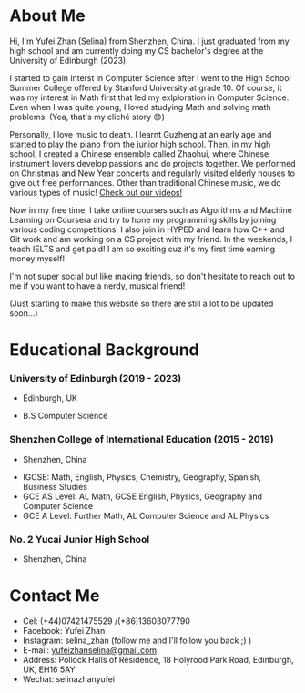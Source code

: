 # About Me

Hi, I'm Yufei Zhan (Selina) from Shenzhen, China. I just graduated from my high school and am currently doing my CS bachelor's degree at the University of Edinburgh (2023).

I started to gain interst in Computer Science after I went to the High School Summer College offered by Stanford University at grade 10. Of course, it was my interest in Math first that led my exlploration in Computer Science. Even when I was quite young, I loved studying Math and solving math problems. (Yea, that's my cliché story 😊)

Personally, I love music to death. I learnt Guzheng at an early age and started to play the piano from the junior high school. Then, in my high school, I created a Chinese ensemble called Zhaohui, where Chinese instrument lovers develop passions and do projects together. We performed on Christmas and New Year concerts and regularly visited elderly houses to give out free performances. Other than traditional Chinese music, we do various types of music! [Check out our videos!](https://github.com/YufeiZhan/YufeiZhan.github.io/edit/master/README.md)

Now in my free time, I take online courses such as Algorithms and Machine Learning on Coursera and try to hone my programming skills by joining various coding competitions. I also join in HYPED and learn how C++ and Git work and am working on a CS project with my friend. In the weekends, I teach IELTS and get paid! I am so exciting cuz it's my first time earning money  myself!

I'm not super social but like making friends, so don't hesitate to reach out to me if you want to have a nerdy, musical friend!

(Just starting to make this website so there are still a lot to be updated soon...)

# Educational Background

### University of Edinburgh (2019 - 2023)
* Edinburgh, UK
- B.S Computer Science

### Shenzhen College of International Education (2015 - 2019)
* Shenzhen, China
- IGCSE: Math, English, Physics, Chemistry, Geography, Spanish, Business Studies
- GCE AS Level: AL Math, GCSE English, Physics, Geography and Computer Science 
- GCE A Level: Further Math, AL Computer Science and AL Physics

### No. 2 Yucai Junior High School
* Shenzhen, China


# Contact Me
- Cel: (+44)07421475529 /(+86)13603077790
- Facebook: Yufei Zhan
- Instagram: selina_zhan (follow me and I'll follow you back ;) )
- E-mail: yufeizhanselina@gmail.com
- Address: Pollock Halls of Residence, 18 Holyrood Park Road, Edinburgh, UK, EH16 5AY
- Wechat: selinazhanyufei
